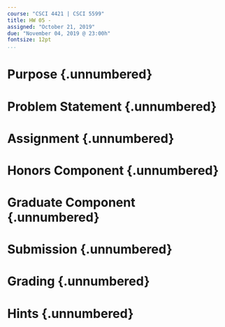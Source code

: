 ```yaml
---
course: "CSCI 4421 | CSCI 5599"
title: HW 05 - 
assigned: "October 21, 2019"
due: "November 04, 2019 @ 23:00h"
fontsize: 12pt
...
```


# Purpose {.unnumbered}

# Problem Statement {.unnumbered}

# Assignment {.unnumbered}

# Honors Component {.unnumbered}

# Graduate Component {.unnumbered}

# Submission {.unnumbered}

# Grading {.unnumbered}

# Hints {.unnumbered}
